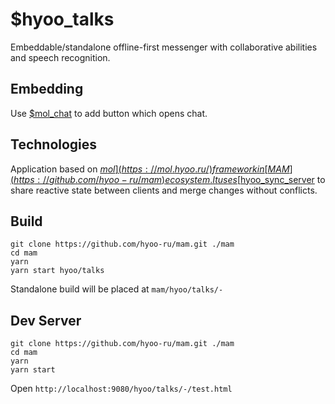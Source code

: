 # $hyoo_talks

Embeddable/standalone offline-first messenger with collaborative abilities and speech recognition.

## Embedding

Use [$mol_chat](https://github.com/hyoo-ru/mam_mol/tree/master/chat) to add button which opens chat.

## Technologies

Application based on [$mol](https://mol.hyoo.ru/) framework in [MAM](https://github.com/hyoo-ru/mam) ecosystem. It uses [$hyoo_sync_server](https://github.com/hyoo-ru/sync.hyoo.ru) to share reactive state between clients and merge changes without conflicts.

## Build

```
git clone https://github.com/hyoo-ru/mam.git ./mam
cd mam
yarn
yarn start hyoo/talks
```

Standalone build will be placed at `mam/hyoo/talks/-`

## Dev Server

```
git clone https://github.com/hyoo-ru/mam.git ./mam
cd mam
yarn
yarn start
```

Open `http://localhost:9080/hyoo/talks/-/test.html`
